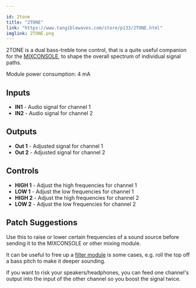 ```yaml
---

id: 2tone
title: "2TONE"
link: "https://www.tangiblewaves.com/store/p133/2TONE.html"
imglink: 2TONE.png
---
```


2TONE is a dual bass-treble tone control, that is a quite useful companion for the [MIXCONSOLE](https://wiki.aemodular.com/pmwiki.php/AeManual/MIXCONSOLE), to shape the overall spectrum of individual signal paths.

Module power consumption: 4 mA

## Inputs

*   **IN1** - Audio signal for channel 1
*   **IN2** - Audio signal for channel 2

## Outputs

*   **Out 1** - Adjusted signal for channel 1
*   **Out 2** - Adjusted signal for channel 2

## Controls

*   **HIGH 1** - Adjust the high frequencies for channel 1
*   **LOW 1** - Adjust the low frequencies for channel 1
*   **HIGH 2** - Adjust the high frequencies for channel 2
*   **LOW 2** - Adjust the low frequencies for channel 2

## Patch Suggestions

Use this to raise or lower certain frequencies of a sound source before sending it to the MIXCONSOLE or other mixing module.

It can be useful to free up a [filter module](https://wiki.aemodular.com/pmwiki.php/AeManual/FILTERWASP) is some cases, e.g. roll the top off a bass pitch to make it deeper sounding.

If you want to risk your speakers/headphones, you can feed one channel's output into the input of the other channel so you boost the signal twice.

